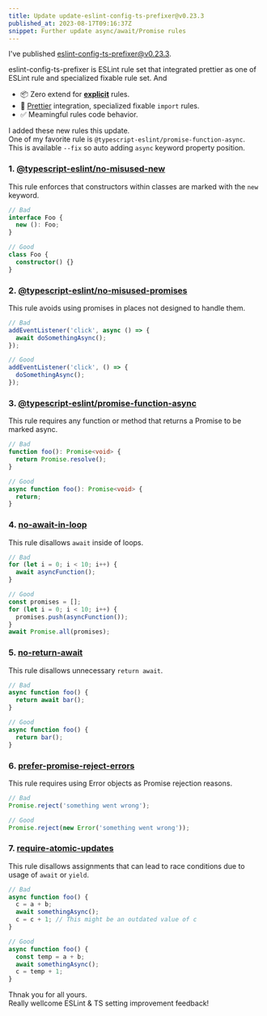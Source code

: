 ```yaml
---
title: Update update-eslint-config-ts-prefixer@v0.23.3
published_at: 2023-08-17T09:16:37Z
snippet: Further update async/await/Promise rules
---
```


I've published [eslint-config-ts-prefixer@v0.23.3](https://github.com/laststance/eslint-config-ts-prefixer).  

eslint-config-ts-prefixer is ESLint rule set that integrated prettier as one of ESLint rule and specialized fixable rule set.
And

- 📦 Zero extend for [**explicit**](https://github.com/laststance/eslint-config-ts-prefixer/blob/main/index.js) rules.
- 💅 [Prettier](https://prettier.io/) integration, specialized fixable `import` rules.
- ✅ Meamingful rules code behavior.

I added these new rules this update.  
One of my favorite rule is `@typescript-eslint/promise-function-async`.  
This is available `--fix` so auto adding `async` keyword property position.


### 1. [@typescript-eslint/no-misused-new](https://github.com/typescript-eslint/typescript-eslint/blob/main/packages/eslint-plugin/docs/rules/no-misused-new.md)

This rule enforces that constructors within classes are marked with the `new` keyword.

```typescript
// Bad
interface Foo {
  new (): Foo;
}

// Good
class Foo {
  constructor() {}
}
```

### 2. [@typescript-eslint/no-misused-promises](https://github.com/typescript-eslint/typescript-eslint/blob/main/packages/eslint-plugin/docs/rules/no-misused-promises.md)

This rule avoids using promises in places not designed to handle them.

```typescript
// Bad
addEventListener('click', async () => {
  await doSomethingAsync();
});

// Good
addEventListener('click', () => {
  doSomethingAsync();
});
```

### 3. [@typescript-eslint/promise-function-async](https://github.com/typescript-eslint/typescript-eslint/blob/main/packages/eslint-plugin/docs/rules/promise-function-async.md)

This rule requires any function or method that returns a Promise to be marked async.

```typescript
// Bad
function foo(): Promise<void> {
  return Promise.resolve();
}

// Good
async function foo(): Promise<void> {
  return;
}
```

### 4. [no-await-in-loop](https://eslint.org/docs/rules/no-await-in-loop)

This rule disallows `await` inside of loops.

```javascript
// Bad
for (let i = 0; i < 10; i++) {
  await asyncFunction();
}

// Good
const promises = [];
for (let i = 0; i < 10; i++) {
  promises.push(asyncFunction());
}
await Promise.all(promises);
```

### 5. [no-return-await](https://eslint.org/docs/rules/no-return-await)

This rule disallows unnecessary `return await`.

```javascript
// Bad
async function foo() {
  return await bar();
}

// Good
async function foo() {
  return bar();
}
```

### 6. [prefer-promise-reject-errors](https://eslint.org/docs/rules/prefer-promise-reject-errors)

This rule requires using Error objects as Promise rejection reasons.

```javascript
// Bad
Promise.reject('something went wrong');

// Good
Promise.reject(new Error('something went wrong'));
```

### 7. [require-atomic-updates](https://eslint.org/docs/rules/require-atomic-updates)

This rule disallows assignments that can lead to race conditions due to usage of `await` or `yield`.

```javascript
// Bad
async function foo() {
  c = a + b;
  await somethingAsync();
  c = c + 1; // This might be an outdated value of c
}

// Good
async function foo() {
  const temp = a + b;
  await somethingAsync();
  c = temp + 1;
}
```

Thnak you for all yours.  
Really wellcome ESLint & TS setting improvement feedback!
